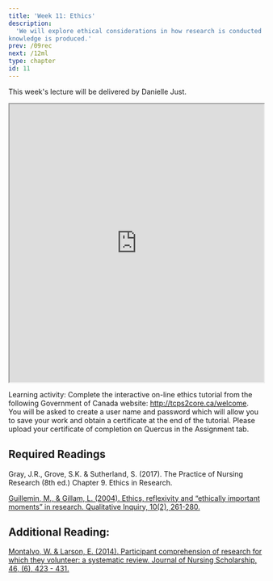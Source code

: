 ```yaml
---
title: 'Week 11: Ethics'
description:
  'We will explore ethical considerations in how research is conducted and
knowledge is produced.'
prev: /09rec
next: /12ml
type: chapter
id: 11
---
```


<exercise id="1" title="Lecture">

This week's lecture will be delivered by Danielle Just.

<iframe src="https://voicethread.com/share/13778489/" width="100%" height="550px" allowfullscreen></iframe> 


</exercise>

<exercise id="2" title="Learning activitiy">

Learning activity:  Complete the interactive on-line ethics tutorial from the following Government of Canada website: http://tcps2core.ca/welcome.   You will be asked to create a user name and password which will allow you to save your work and obtain a certificate at the end of the tutorial. Please upload your certificate of completion on Quercus in the Assignment tab.

</exercise>

<exercise id="3" title="Readings">

## Required Readings 

Gray, J.R., Grove, S.K. & Sutherland, S.  (2017). The Practice of Nursing Research (8th ed.) Chapter 9. Ethics in Research.

[Guillemin, M., & Gillam, L. (2004). Ethics, reflexivity and “ethically important moments” in research. Qualitative Inquiry, 10(2), 261-280.](http://qix.sagepub.com/content/10/2/261.short?rss=1&ssource=mfc)


## Additional Reading:

[Montalvo, W. & Larson, E. (2014). Participant comprehension of research for which they volunteer: a systematic review. Journal of Nursing Scholarship, 46, (6), 423 - 431.](https://sigmapubs-onlinelibrary-wiley-com.myaccess.library.utoronto.ca/doi/epdf/10.1111/jnu.1209) 

</exercise>
